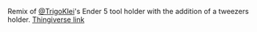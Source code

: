 Remix of [@TrigoKlei](https://www.thingiverse.com/thing:3655629)'s Ender 5 tool holder with the addition of a tweezers holder. [Thingiverse link](https://www.thingiverse.com/thing:4222592)
